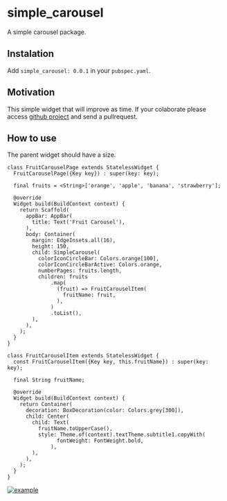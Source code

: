 # simple_carousel

A simple carousel package.

## Instalation

Add `simple_carousel: 0.0.1` in your `pubspec.yaml`.

## Motivation

This simple widget that will improve as time. If your colaborate please access [github project](https://github.com/FabioFiuza/simple-carousel) and send a pullrequest.

## How to use

The parent widget should have a size.

```
class FruitCarouselPage extends StatelessWidget {
  FruitCarouselPage({Key key}) : super(key: key);

  final fruits = <String>['orange', 'apple', 'banana', 'strawberry'];

  @override
  Widget build(BuildContext context) {
    return Scaffold(
      appBar: AppBar(
        title: Text('Fruit Carousel'),
      ),
      body: Container(
        margin: EdgeInsets.all(16),
        height: 150,
        child: SimpleCarousel(
          colorIconCircleBar: Colors.orange[100],
          colorIconCircleBarActive: Colors.orange,
          numberPages: fruits.length,
          children: fruits
              .map(
                (fruit) => FruitCarouselItem(
                  fruitName: fruit,
                ),
              )
              .toList(),
        ),
      ),
    );
  }
}

class FruitCarouselItem extends StatelessWidget {
  const FruitCarouselItem({Key key, this.fruitName}) : super(key: key);

  final String fruitName;

  @override
  Widget build(BuildContext context) {
    return Container(
      decoration: BoxDecoration(color: Colors.grey[300]),
      child: Center(
        child: Text(
          fruitName.toUpperCase(),
          style: Theme.of(context).textTheme.subtitle1.copyWith(
                fontWeight: FontWeight.bold,
              ),
        ),
      ),
    );
  }
}
```

[![example](https://i.postimg.cc/nz5XZzG7/Captura-de-Tela-2020-10-18-a-s-14-36-32.png)](https://postimg.cc/476fQXMN)
